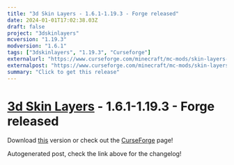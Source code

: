```yaml
---
title: "3d Skin Layers - 1.6.1-1.19.3 - Forge released"
date: 2024-01-01T17:02:38.03Z
draft: false
project: "3dskinlayers"
mcversion: "1.19.3"
modversion: "1.6.1"
tags: ["3dskinlayers", "1.19.3", "Curseforge"]
externalurl: "https://www.curseforge.com/minecraft/mc-mods/skin-layers-3d/files/4999563"
externalpost: "https://www.curseforge.com/minecraft/mc-mods/skin-layers-3d/files/4999563"
summary: "Click to get this release"
---
```

# [3d Skin Layers](/project/3dskinlayers) - 1.6.1-1.19.3 - Forge released
Download [this](https://www.curseforge.com/minecraft/mc-mods/skin-layers-3d/files/4999563) version or check out the [CurseForge](https://www.curseforge.com/minecraft/mc-mods/skin-layers-3d) page!

Autogenerated post, check the link above for the changelog!
